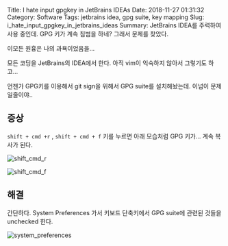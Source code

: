 Title: I hate input gpgkey in JetBrains IDEAs
Date: 2018-11-27 01:31:32
Category: Software 
Tags: jetbrains idea, gpg suite, key mapping 
Slug: i_hate_input_gpgkey_in_jetbrains_ideas
Summary: JetBrains IDEA를 주력하여 사용 중인데. GPG 키가 계속 침범을 하네? 그래서 문제를 찾았다.

이모든 원흉은 나의 과욕이었음을...

모든 코딩을 JetBrains의 IDEA에서 한다. 아직 vim이 익숙하지 않아서 그렇기도 하고...

언젠가 GPG키를 이용해서 git sign을 위해서 GPG suite를 설치해놨는데. 이넘이 문제일줄이야..

## 증상

`shift + cmd +r` , `shift + cmd + f` 키를 누르면 아래 모습처럼 GPG 키가... 계속 복사가 된다.

![shift_cmd_r]({static}/img/2018-11-27_shift_cmd_r.png) 

![shift_cmd_f]({static}/img/2018-11-27_shift_cmd_f.png)


## 해결

간단하다. System Preferences 가서 키보드 단축키에서 GPG suite에 관련된 것들을 unchecked 한다.

![system_preferences]({static}/img/2018-11-27_system_preferences.png) 
